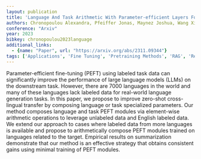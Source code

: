 ```yaml
---
layout: publication
title: 'Language And Task Arithmetic With Parameter-efficient Layers For Zero-shot Summarization'
authors: Chronopoulou Alexandra, Pfeiffer Jonas, Maynez Joshua, Wang Xinyi, Ruder Sebastian, Agrawal Priyanka
conference: "Arxiv"
year: 2023
bibkey: chronopoulou2023language
additional_links:
  - {name: "Paper", url: "https://arxiv.org/abs/2311.09344"}
tags: ['Applications', 'Fine Tuning', 'Pretraining Methods', 'RAG', 'Reinforcement Learning', 'Training Techniques']
---
```

Parameter-efficient fine-tuning (PEFT) using labeled task data can significantly improve the performance of large language models (LLMs) on the downstream task. However, there are 7000 languages in the world and many of these languages lack labeled data for real-world language generation tasks. In this paper, we propose to improve zero-shot cross-lingual transfer by composing language or task specialized parameters. Our method composes language and task PEFT modules via element-wise arithmetic operations to leverage unlabeled data and English labeled data. We extend our approach to cases where labeled data from more languages is available and propose to arithmetically compose PEFT modules trained on languages related to the target. Empirical results on summarization demonstrate that our method is an effective strategy that obtains consistent gains using minimal training of PEFT modules.
